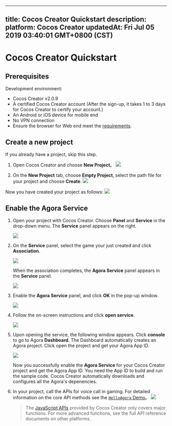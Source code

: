 
---
title: Cocos Creator Quickstart
description: 
platform: Cocos Creator
updatedAt: Fri Jul 05 2019 03:40:01 GMT+0800 (CST)
---
# Cocos Creator Quickstart
## Prerequisites

Development environment:

- Cocos Creator v2.0.9
- A certified Cocos Creator account (After the sign-up, it takes 1 to 3 days for Cocos Creator to certify your account.)
- An Android or iOS device for mobile end
- No VPN connection
- Ensure the browser for Web end meet the [requirements](https://docs.agora.io/en/Audio%20Broadcast/web_prepare?platform=Web).


## Create a new project

If you already have a project, skip this step.

1. Open Cocos Creator and choose **New Project**。
   ![](https://web-cdn.agora.io/docs-files/1552018036690)
   

2. On the **New Project** tab, choose **Empty Project**, select the path file for your project and choose **Create**.
   ![](https://web-cdn.agora.io/docs-files/1552018176389)


Now you have created your project as follows:
![](https://web-cdn.agora.io/docs-files/1552018232037)

## Enable the Agora Service

1. Open your project with Cocos Creator. Choose **Panel** and **Service** in the drop-down menu. The **Service** panel appears on the right.

	 ![](https://web-cdn.agora.io/docs-files/1552018316864)
   

2. On the **Service** panel, select the game your just created and click **Association**.

	 ![](https://web-cdn.agora.io/docs-files/1555038788749)

	When the association completes, the **Agora Service** panel appears in the **Service** panel.
	 
   ![](https://web-cdn.agora.io/docs-files/1555041482406)

3. Enable the **Agora Service** panel, and click **OK** in the pop-up window.

   ![](https://web-cdn.agora.io/docs-files/1555039396375)
	 
4. Follow the on-screen instructions and click **open service**.

   ![](https://web-cdn.agora.io/docs-files/1555039476153)
	 
5. Upon opening the service, the following window appears. Click **console** to go to Agora **Dashboard**. The Dashboard automatically creates an Agora project. Click open the project and get your Agora App ID.

   ![](https://web-cdn.agora.io/docs-files/1555039933767)
	 
   Now you successfully enable the **Agora Service** for your Cocos Creator project and get the Agora App ID. You need the App ID to build and run the sample code. Cocos Creator automatically downloads and configures all the Agora's depenencies.


6. In your project, call the APIs for voice call in gaming. For detailed information on the core API methods see the [`HelloAgora` Demo](https://github.com/AgoraIO/Voice-Call-for-Mobile-Gaming/tree/master/Basic-Voice-Call-for-Gaming/Hello-Cocos-Creator-Voice-Agora)。
   ![](https://web-cdn.agora.io/docs-files/1551929077432)
	 
	 > The [JavaScript APIs](../../en/Interactive%20Gaming/game_coco.md) provided by Cocos Creator only covers major functions. For more advanced functions, see the full API reference documents on other platforms.
